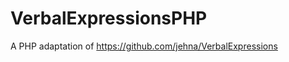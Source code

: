 VerbalExpressionsPHP
====================

A PHP adaptation of https://github.com/jehna/VerbalExpressions
